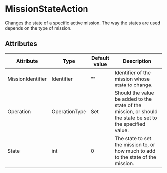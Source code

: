 # MissionStateAction

Changes the state of a specific active mission. The way the states are used depends on the type of mission.

## Attributes

| Attribute         | Type          | Default value | Description                                                                                               |
|-------------------|---------------|---------------|-----------------------------------------------------------------------------------------------------------|
| MissionIdentifier | Identifier    | ""            | Identifier of the mission whose state to change.                                                          |
| Operation         | OperationType | Set           | Should the value be added to the state of the mission, or should the state be set to the specified value. |
| State             | int           | 0             | The state to set the mission to, or how much to add to the state of the mission.                          |



